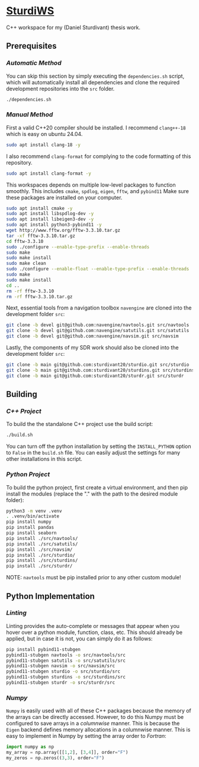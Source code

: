 # [SturdiWS](https://github.com/sturdivant20/sturdiws/)

C++ workspace for my (Daniel Sturdivant) thesis work.

## Prerequisites
### *Automatic Method*
You can skip this section by simply executing the `dependencies.sh` script, which will automatically install all dependencies and clone the required development repositories into the `src` folder.
```sh
./dependencies.sh
```

### *Manual Method*
First a valid C++20 compiler should be installed. I recommend `clang++-18` which is easy on ubuntu 24.04.
```sh
sudo apt install clang-18 -y
```

I also recommend `clang-format` for complying to the code formatting of this repository.
```sh
sudo apt install clang-format -y
```

This workspaces depends on multiple low-level packages to function smoothly. This includes `cmake`, `spdlog`, `eigen`, `fftw`, and `pybind11`  Make sure these packages are installed on your computer.
```sh
sudo apt install cmake -y
sudo apt install libspdlog-dev -y
sudo apt install libeigen3-dev -y
sudo apt install python3-pybind11 -y
wget http://www.fftw.org/fftw-3.3.10.tar.gz
tar -xf fftw-3.3.10.tar.gz
cd fftw-3.3.10
sudo ./configure --enable-type-prefix --enable-threads
sudo make
sudo make install
sudo make clean
sudo ./configure --enable-float --enable-type-prefix --enable-threads
sudo make
sudo make install
cd ..
rm -rf fftw-3.3.10
rm -rf fftw-3.3.10.tar.gz
```

Next, essential tools from a navigation toolbox `navengine` are cloned into the development folder `src`:
```sh
git clone -b devel git@github.com:navengine/navtools.git src/navtools
git clone -b devel git@github.com:navengine/satutils.git src/satutils
git clone -b devel git@github.com:navengine/navsim.git src/navsim
```

Lastly, the components of my SDR work should also be cloned into the development folder `src`:
```sh
git clone -b main git@github.com:sturdivant20/sturdio.git src/sturdio
git clone -b main git@github.com:sturdivant20/sturdins.git src/sturdins
git clone -b main git@github.com:sturdivant20/sturdr.git src/sturdr
```

## Building
### *C++ Project*
To build the the standalone C++ project use the build script:
```sh
./build.sh
```
You can turn off the python installation by setting the `INSTALL_PYTHON` option to `False` in the `build.sh` file. You can easily adjust the settings for many other installations in this script.

### *Python Project*
To build the python project, first create a virtual environment, and then pip install the modules (replace the "." with the path to the desired module folder):
```sh
python3 -m venv .venv
. .venv/bin/activate
pip install numpy
pip install pandas
pip install seaborn
pip install ./src/navtools/
pip install ./src/satutils/
pip install ./src/navsim/
pip install ./src/sturdio/
pip install ./src/sturdins/
pip install ./src/sturdr/
```
NOTE: `navtools` must be pip installed prior to any other custom module!

## Python Implementation
### *Linting*
Linting provides the auto-complete or messages that appear when you hover over a python module, function, class, etc. This should already be applied, but in case it is not, you can simply do it as follows:
```sh
pip install pybind11-stubgen
pybind11-stubgen navtools -o src/navtools/src
pybind11-stubgen satutils -o src/satutils/src
pybind11-stubgen navsim -o src/navsim/src
pybind11-stubgen sturdio -o src/sturdio/src
pybind11-stubgen sturdins -o src/sturdins/src
pybind11-stubgen sturdr -o src/sturdr/src
```

### *Numpy*
`Numpy` is easily used with all of these C++ packages because the memory of the arrays can be directly accessed. However, to do this Numpy must be configured to save arrays in a *columnwise* manner. This is because the `Eigen` backend defines memory allocations in a columnwise manner. This is easy to implement in Numpy by setting the array order to *Fortran*:
```python
import numpy as np
my_array = np.array([[1,2], [3,4]], order="F")
my_zeros = np.zeros((3,3), order="F")
```
